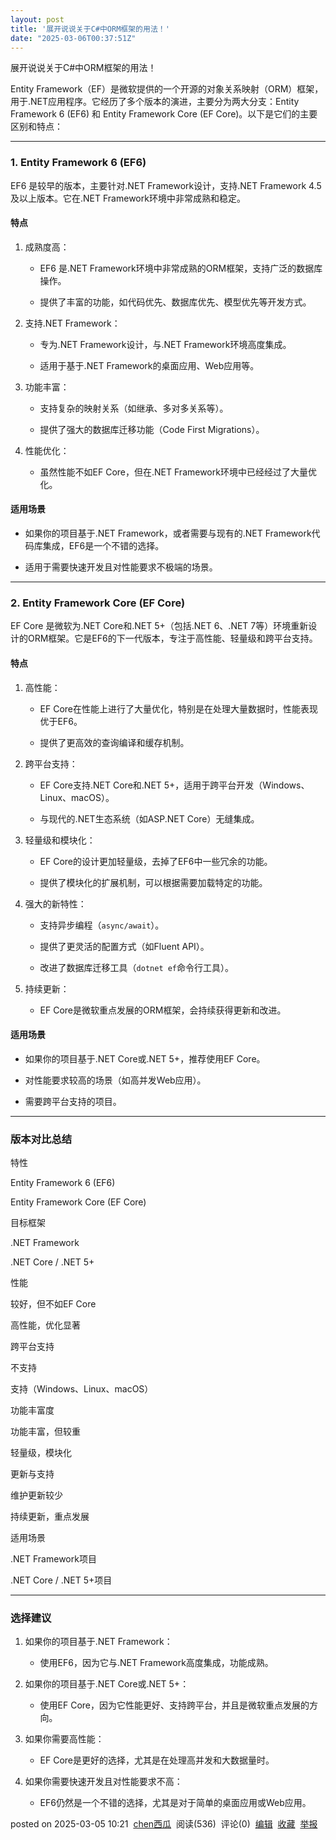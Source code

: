 ```yaml
---
layout: post
title: '展开说说关于C#中ORM框架的用法！'
date: "2025-03-06T00:37:51Z"
---
```

展开说说关于C#中ORM框架的用法！

Entity Framework（EF）是微软提供的一个开源的对象关系映射（ORM）框架，用于.NET应用程序。它经历了多个版本的演进，主要分为两大分支：Entity Framework 6 (EF6) 和 Entity Framework Core (EF Core)。以下是它们的主要区别和特点：

* * *

### 1\. Entity Framework 6 (EF6)

EF6 是较早的版本，主要针对.NET Framework设计，支持.NET Framework 4.5及以上版本。它在.NET Framework环境中非常成熟和稳定。

#### 特点

1.  成熟度高：
    
    *   EF6 是.NET Framework环境中非常成熟的ORM框架，支持广泛的数据库操作。
        
    *   提供了丰富的功能，如代码优先、数据库优先、模型优先等开发方式。
        
2.  支持.NET Framework：
    
    *   专为.NET Framework设计，与.NET Framework环境高度集成。
        
    *   适用于基于.NET Framework的桌面应用、Web应用等。
        
3.  功能丰富：
    
    *   支持复杂的映射关系（如继承、多对多关系等）。
        
    *   提供了强大的数据库迁移功能（Code First Migrations）。
        
4.  性能优化：
    
    *   虽然性能不如EF Core，但在.NET Framework环境中已经经过了大量优化。
        

#### 适用场景

*   如果你的项目基于.NET Framework，或者需要与现有的.NET Framework代码库集成，EF6是一个不错的选择。
    
*   适用于需要快速开发且对性能要求不极端的场景。
    

* * *

### 2\. Entity Framework Core (EF Core)

EF Core 是微软为.NET Core和.NET 5+（包括.NET 6、.NET 7等）环境重新设计的ORM框架。它是EF6的下一代版本，专注于高性能、轻量级和跨平台支持。

#### 特点

1.  高性能：
    
    *   EF Core在性能上进行了大量优化，特别是在处理大量数据时，性能表现优于EF6。
        
    *   提供了更高效的查询编译和缓存机制。
        
2.  跨平台支持：
    
    *   EF Core支持.NET Core和.NET 5+，适用于跨平台开发（Windows、Linux、macOS）。
        
    *   与现代的.NET生态系统（如ASP.NET Core）无缝集成。
        
3.  轻量级和模块化：
    
    *   EF Core的设计更加轻量级，去掉了EF6中一些冗余的功能。
        
    *   提供了模块化的扩展机制，可以根据需要加载特定的功能。
        
4.  强大的新特性：
    
    *   支持异步编程（`async/await`）。
        
    *   提供了更灵活的配置方式（如Fluent API）。
        
    *   改进了数据库迁移工具（`dotnet ef`命令行工具）。
        
5.  持续更新：
    
    *   EF Core是微软重点发展的ORM框架，会持续获得更新和改进。
        

#### 适用场景

*   如果你的项目基于.NET Core或.NET 5+，推荐使用EF Core。
    
*   对性能要求较高的场景（如高并发Web应用）。
    
*   需要跨平台支持的项目。
    

* * *

### 版本对比总结

特性

Entity Framework 6 (EF6)

Entity Framework Core (EF Core)

目标框架

.NET Framework

.NET Core / .NET 5+

性能

较好，但不如EF Core

高性能，优化显著

跨平台支持

不支持

支持（Windows、Linux、macOS）

功能丰富度

功能丰富，但较重

轻量级，模块化

更新与支持

维护更新较少

持续更新，重点发展

适用场景

.NET Framework项目

.NET Core / .NET 5+项目

* * *

### 选择建议

1.  如果你的项目基于.NET Framework：
    
    *   使用EF6，因为它与.NET Framework高度集成，功能成熟。
        
2.  如果你的项目基于.NET Core或.NET 5+：
    
    *   使用EF Core，因为它性能更好、支持跨平台，并且是微软重点发展的方向。
        
3.  如果你需要高性能：
    
    *   EF Core是更好的选择，尤其是在处理高并发和大数据量时。
        
4.  如果你需要快速开发且对性能要求不高：
    
    *   EF6仍然是一个不错的选择，尤其是对于简单的桌面应用或Web应用。
        

posted on 2025-03-05 10:21  [chen西瓜](https://www.cnblogs.com/chen233)  阅读(536)  评论(0)  [编辑](https://i.cnblogs.com/EditPosts.aspx?postid=18752092)  [收藏](javascript:void\(0\))  [举报](javascript:void\(0\))